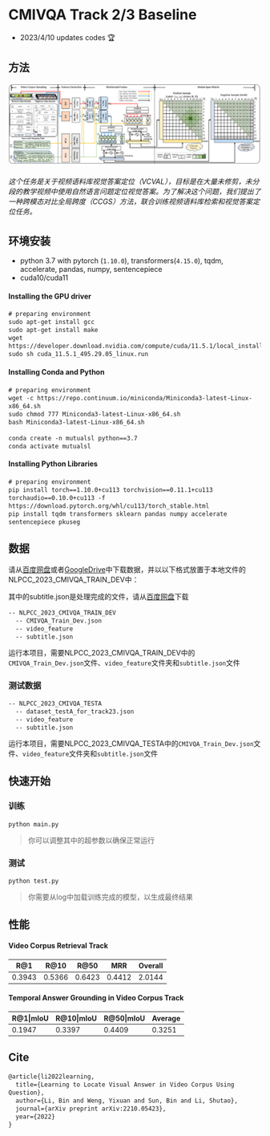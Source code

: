 # CMIVQA Track 2/3 Baseline



- 2023/4/10 updates codes 🏆

## 方法

![main](./image/main.png)

###### 这个任务是关于视频语料库视觉答案定位（VCVAL），目标是在大量未修剪，未分段的教学视频中使用自然语言问题定位视觉答案。为了解决这个问题，我们提出了一种跨模态对比全局跨度（CCGS）方法，联合训练视频语料库检索和视觉答案定位任务。

## 环境安装

- python 3.7 with pytorch (`1.10.0`), transformers(`4.15.0`), tqdm, accelerate, pandas, numpy, sentencepiece
- cuda10/cuda11

#### Installing the GPU driver

```shell script
# preparing environment
sudo apt-get install gcc
sudo apt-get install make
wget https://developer.download.nvidia.com/compute/cuda/11.5.1/local_installers/cuda_11.5.1_495.29.05_linux.run
sudo sh cuda_11.5.1_495.29.05_linux.run
```

#### Installing Conda and Python

```shell script
# preparing environment
wget -c https://repo.continuum.io/miniconda/Miniconda3-latest-Linux-x86_64.sh
sudo chmod 777 Miniconda3-latest-Linux-x86_64.sh 
bash Miniconda3-latest-Linux-x86_64.sh

conda create -n mutualsl python==3.7
conda activate mutualsl
```

#### Installing Python Libraries

```plain
# preparing environment
pip install torch==1.10.0+cu113 torchvision==0.11.1+cu113 torchaudio==0.10.0+cu113 -f https://download.pytorch.org/whl/cu113/torch_stable.html
pip install tqdm transformers sklearn pandas numpy accelerate sentencepiece pkuseg
```

## 数据

请从[百度网盘](https://pan.baidu.com/s/1VRJZaQyGn5PbyGt0yVo1Gg?pwd=9874)或者[GoogleDrive](https://drive.google.com/drive/folders/1QbY8DEaVLkY2w6vOCWAs4ZQFHgJ3q8ui?usp=sharing)中下载数据，并以以下格式放置于本地文件的NLPCC_2023_CMIVQA_TRAIN_DEV中：

其中的subtitle.json是处理完成的文件，请从[百度网盘](https://pan.baidu.com/s/1ZpicCahLs-DwKQHJW7gz-A?pwd=1234)下载

```plain
-- NLPCC_2023_CMIVQA_TRAIN_DEV
  -- CMIVQA_Train_Dev.json
  -- video_feature
  -- subtitle.json
```

运行本项目，需要NLPCC_2023_CMIVQA_TRAIN_DEV中的`CMIVQA_Train_Dev.json`文件、`video_feature`文件夹和`subtitle.json`文件



### 测试数据

```plain
-- NLPCC_2023_CMIVQA_TESTA
  -- dataset_testA_for_track23.json
  -- video_feature
  -- subtitle.json
```

运行本项目，需要NLPCC_2023_CMIVQA_TESTA中的`CMIVQA_Train_Dev.json`文件、`video_feature`文件夹和`subtitle.json`文件



## 快速开始

### 训练

```shell script
python main.py
```

> 你可以调整其中的超参数以确保正常运行

### 测试

```shell script
python test.py
```

> 你需要从log中加载训练完成的模型，以生成最终结果



## 性能

#### Video Corpus Retrieval Track

| R@1    | R@10   | R@50   | MRR    | Overall |
| ------ | ------ | ------ | ------ | ------- |
| 0.3943 | 0.5366 | 0.6423 | 0.4412 | 2.0144  |

#### Temporal Answer Grounding in Video Corpus Track

| R@1\|mIoU | R@10\|mIoU | R@50\|mIoU | Average |
| --------- | ---------- | ---------- | ------- |
| 0.1947    | 0.3397     | 0.4409     | 0.3251  |




## Cite

```
@article{li2022learning,
  title={Learning to Locate Visual Answer in Video Corpus Using Question},
  author={Li, Bin and Weng, Yixuan and Sun, Bin and Li, Shutao},
  journal={arXiv preprint arXiv:2210.05423},
  year={2022}
}

```
